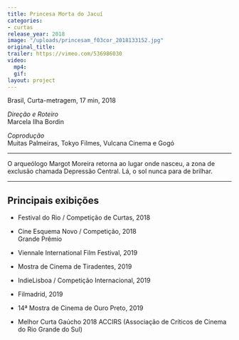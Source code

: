 ```yaml
---
title: Princesa Morta do Jacuí
categories:
- curtas
release_year: 2018
image: "/uploads/princesam_f03cor_2018133152.jpg"
original_title: 
trailer: https://vimeo.com/536986030
video:
  mp4: 
  gif: 
layout: project
---
```


Brasil, Curta-metragem, 17 min, 2018

*Direção e Roteiro*\
Marcela Ilha Bordin

*Coprodução*\
Muitas Palmeiras, Tokyo Filmes, Vulcana Cinema e Gogó

---

O arqueólogo Margot Moreira retorna ao lugar onde nasceu, a zona de exclusão chamada Depressão Central. Lá, o sol nunca para de brilhar.

---

## Principais exibições

* Festival do Rio / Competição de Curtas, 2018

* Cine Esquema Novo / Competição, 2018\
  Grande Prêmio

* Viennale International Film Festival, 2019

* Mostra de Cinema de Tiradentes, 2019

* IndieLisboa / Competição Internacional, 2019

* Filmadrid, 2019

* 14ª Mostra de Cinema de Ouro Preto, 2019

* Melhor Curta Gaúcho 2018 ACCIRS (Associação de Críticos de Cinema do Rio Grande do Sul)